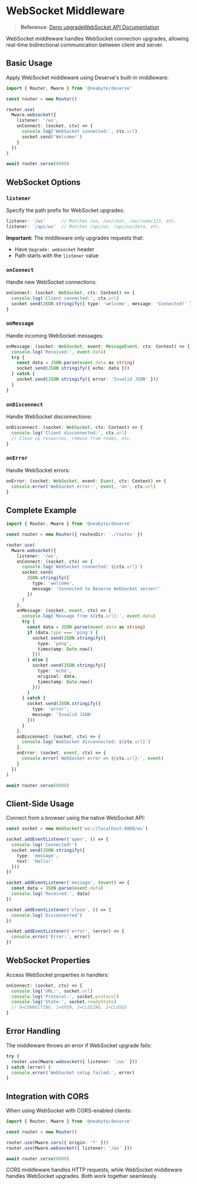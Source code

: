 # WebSocket Middleware

> **Reference**: [Deno upgradeWebSocket API Documentation](https://docs.deno.com/api/deno/~/Deno.upgradeWebSocket)

WebSocket middleware handles WebSocket connection upgrades, allowing real-time bidirectional communication between client and server.

## Basic Usage

Apply WebSocket middleware using Deserve's built-in middleware:

```typescript
import { Router, Mware } from '@neabyte/deserve'

const router = new Router()

router.use(
  Mware.websocket({
    listener: '/ws',
    onConnect: (socket, ctx) => {
      console.log('WebSocket connected:', ctx.url)
      socket.send('Welcome!')
    }
  })
)

await router.serve(8000)
```

## WebSocket Options

### `listener`

Specify the path prefix for WebSocket upgrades:

```typescript
listener: '/ws'      // Matches /ws, /ws/chat, /ws/room/123, etc.
listener: '/api/ws'  // Matches /api/ws, /api/ws/data, etc.
```

**Important:** The middleware only upgrades requests that:
- Have `Upgrade: websocket` header
- Path starts with the `listener` value

### `onConnect`

Handle new WebSocket connections:

```typescript
onConnect: (socket: WebSocket, ctx: Context) => {
  console.log('Client connected:', ctx.url)
  socket.send(JSON.stringify({ type: 'welcome', message: 'Connected!' }))
}
```

### `onMessage`

Handle incoming WebSocket messages:

```typescript
onMessage: (socket: WebSocket, event: MessageEvent, ctx: Context) => {
  console.log('Received:', event.data)
  try {
    const data = JSON.parse(event.data as string)
    socket.send(JSON.stringify({ echo: data }))
  } catch {
    socket.send(JSON.stringify({ error: 'Invalid JSON' }))
  }
}
```

### `onDisconnect`

Handle WebSocket disconnections:

```typescript
onDisconnect: (socket: WebSocket, ctx: Context) => {
  console.log('Client disconnected:', ctx.url)
  // Clean up resources, remove from rooms, etc.
}
```

### `onError`

Handle WebSocket errors:

```typescript
onError: (socket: WebSocket, event: Event, ctx: Context) => {
  console.error('WebSocket error:', event, 'on', ctx.url)
}
```

## Complete Example

```typescript
import { Router, Mware } from '@neabyte/deserve'

const router = new Router({ routesDir: './routes' })

router.use(
  Mware.websocket({
    listener: '/ws',
    onConnect: (socket, ctx) => {
      console.log(`WebSocket connected: ${ctx.url}`)
      socket.send(
        JSON.stringify({
          type: 'welcome',
          message: 'Connected to Deserve WebSocket server!'
        })
      )
    },
    onMessage: (socket, event, ctx) => {
      console.log(`Message from ${ctx.url}:`, event.data)
      try {
        const data = JSON.parse(event.data as string)
        if (data.type === 'ping') {
          socket.send(JSON.stringify({
            type: 'pong',
            timestamp: Date.now()
          }))
        } else {
          socket.send(JSON.stringify({
            type: 'echo',
            original: data,
            timestamp: Date.now()
          }))
        }
      } catch {
        socket.send(JSON.stringify({
          type: 'error',
          message: 'Invalid JSON'
        }))
      }
    },
    onDisconnect: (socket, ctx) => {
      console.log(`WebSocket disconnected: ${ctx.url}`)
    },
    onError: (socket, event, ctx) => {
      console.error(`WebSocket error on ${ctx.url}:`, event)
    }
  })
)

await router.serve(8000)
```

## Client-Side Usage

Connect from a browser using the native WebSocket API:

```typescript
const socket = new WebSocket('ws://localhost:8000/ws')

socket.addEventListener('open', () => {
  console.log('Connected!')
  socket.send(JSON.stringify({
    type: 'message',
    text: 'Hello!'
  }))
})

socket.addEventListener('message', (event) => {
  const data = JSON.parse(event.data)
  console.log('Received:', data)
})

socket.addEventListener('close', () => {
  console.log('Disconnected')
})

socket.addEventListener('error', (error) => {
  console.error('Error:', error)
})
```

## WebSocket Properties

Access WebSocket properties in handlers:

```typescript
onConnect: (socket, ctx) => {
  console.log('URL:', socket.url)
  console.log('Protocol:', socket.protocol)
  console.log('State:', socket.readyState)
  // 0=CONNECTING, 1=OPEN, 2=CLOSING, 3=CLOSED
}
```

## Error Handling

The middleware throws an error if WebSocket upgrade fails:

```typescript
try {
  router.use(Mware.websocket({ listener: '/ws' }))
} catch (error) {
  console.error('WebSocket setup failed:', error)
}
```

## Integration with CORS

When using WebSocket with CORS-enabled clients:

```typescript
import { Router, Mware } from '@neabyte/deserve'

const router = new Router()

router.use(Mware.cors({ origin: '*' }))
router.use(Mware.websocket({ listener: '/ws' }))

await router.serve(8000)
```

CORS middleware handles HTTP requests, while WebSocket middleware handles WebSocket upgrades. Both work together seamlessly.

